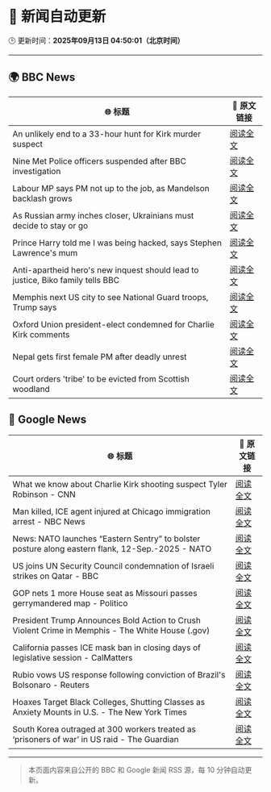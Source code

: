 # 🧠 新闻自动更新

🕒 更新时间：**2025年09月13日 04:50:01（北京时间）**

---

## 🌍 BBC News

| 🌐 标题 | 🔗 原文链接 |
|--------|-------------|
| An unlikely end to a 33-hour hunt for Kirk murder suspect | [阅读全文](https://www.bbc.com/news/articles/c784end1wxvo?at_medium=RSS&at_campaign=rss) |
| Nine Met Police officers suspended after BBC investigation | [阅读全文](https://www.bbc.com/news/articles/cn839398xzpo?at_medium=RSS&at_campaign=rss) |
| Labour MP says PM not up to the job, as Mandelson backlash grows | [阅读全文](https://www.bbc.com/news/articles/cx238pwwqg6o?at_medium=RSS&at_campaign=rss) |
| As Russian army inches closer, Ukrainians must decide to stay or go | [阅读全文](https://www.bbc.com/news/articles/cy50kk14y00o?at_medium=RSS&at_campaign=rss) |
| Prince Harry told me I was being hacked, says Stephen Lawrence's mum | [阅读全文](https://www.bbc.com/news/articles/c4g70271ndlo?at_medium=RSS&at_campaign=rss) |
| Anti-apartheid hero's new inquest should lead to justice, Biko family tells BBC | [阅读全文](https://www.bbc.com/news/articles/c931n9eelpeo?at_medium=RSS&at_campaign=rss) |
| Memphis next US city to see National Guard troops, Trump says | [阅读全文](https://www.bbc.com/news/articles/c9v7ydn7dv1o?at_medium=RSS&at_campaign=rss) |
| Oxford Union president-elect condemned for Charlie Kirk comments | [阅读全文](https://www.bbc.com/news/articles/c04qz5lk6ggo?at_medium=RSS&at_campaign=rss) |
| Nepal gets first female PM after deadly unrest | [阅读全文](https://www.bbc.com/news/articles/c179qne0zw0o?at_medium=RSS&at_campaign=rss) |
| Court orders 'tribe' to be evicted from Scottish woodland | [阅读全文](https://www.bbc.com/news/articles/c62zxjy0j91o?at_medium=RSS&at_campaign=rss) |

## 📰 Google News

| 🌐 标题 | 🔗 原文链接 |
|--------|-------------|
| What we know about Charlie Kirk shooting suspect Tyler Robinson - CNN | [阅读全文](https://news.google.com/rss/articles/CBMiiwFBVV95cUxNbnJOc1BxXzk0TFNpcnhiMWlrOWE2X0V0WVJXNEhwclIwNnJQN29HUlNVci0tN3VOS2ZEWmVIbzRkeml1OVUzb00xLWFzLU00eFJrR3p2ZWNySmtqLTdhZXV0ZE1ybnBfRnhZaEgxQ1J1bjZ1UGNlX1ktZjFmYmRyaXl1eXBoT0JuQXlR?oc=5) |
| Man killed, ICE agent injured at Chicago immigration arrest - NBC News | [阅读全文](https://news.google.com/rss/articles/CBMiqAFBVV95cUxPdXBWM3JpdUtiS2hCSzdLUTlQOU95NzZuRktnS2xhOE92WnlLM1Y4WFRDblplSHRrVjJUQ0N3ajZpZDVpR2xqbjBlbzVCcHRncHEyVzdZMUoxdUFiZ05SSzhDUHBuaTRSMklSOGRKcmJ5bW80b2Ztd2kwODN0UFhxa2NUbV9RTkVSbVdaMUdrbUl4clR5Nkk0QmxjbHVkS2ZzcHVOQUpzM2bSAVZBVV95cUxQdFBjNTZzYm8wOVhqRDhJTlZYNHZjV19sRnJxSmh2Rk9VYl9FRExtVEZDUmdoZFlsbkhzTGVuWkpYNmtfVUlPMkdzQ0dXUlRsM0luSlVGdw?oc=5) |
| News: NATO launches “Eastern Sentry” to bolster posture along eastern flank, 12-Sep.-2025 - NATO | [阅读全文](https://news.google.com/rss/articles/CBMiX0FVX3lxTE8zdHdBOXFkUW1QTFM1dlZJX28wSjYtbWFSd09COHZmZEhqdGdFRmtXaW1TVF9SX3N1czFtRWJDN2JXcERWa2l6cXFKNTV2VFpVTGo4RVRZbFRYSlVQNGtR?oc=5) |
| US joins UN Security Council condemnation of Israeli strikes on Qatar - BBC | [阅读全文](https://news.google.com/rss/articles/CBMiWkFVX3lxTE9yYjN4aFFlODVvVHBNQURUYTNjNDQydk5MNEwtYy02VmZST09qNDVkNTk3QjdDWEtxMWtWb0VuM3RpblRxZkFpUmJrREJpRXc1WWRaNFhObHdkZ9IBX0FVX3lxTE14aFpUX3FiYWZMQkJWSmtFUGFfc213dEJ0SUlKM2Q5eDJEak1sZVRFa05GRzlrUW9EX2F2VEJHYkNIM0JRZ19BWHBSZ1dIWUxFODZrX3lncEt3ZWtXbkZn?oc=5) |
| GOP nets 1 more House seat as Missouri passes gerrymandered map - Politico | [阅读全文](https://news.google.com/rss/articles/CBMijgFBVV95cUxQcEpqYWtfVUV0eGV4LXdFRXFZem0tWHFfNTdWaUZuMFRpOFpEMnowTTVvNGZLSElreGNiWUhYeFpaWEloNG9MNHIwbGwzbTU2U08wWmhPa2o3WkgxYlZrcDJCY2lQZEY0dnRXOFFselAzZVIwZGgwczh4b3VQVjhyY21qaFVROFVIOGhwZjFB?oc=5) |
| President Trump Announces Bold Action to Crush Violent Crime in Memphis - The White House (.gov) | [阅读全文](https://news.google.com/rss/articles/CBMitwFBVV95cUxOWGpLem9TalBpb1BxT0NCeUhEaVBrQ3Q2czk0M0pNb0hJQVBmTjBnWkFzbGJxMm43eGJoWGY0blhmcTZ3NE12bTRxaVFQRGFqQklJcjMzZG4zM0NwRkJpWjgySHFSUXN1Q3VoZjl0RjFFZWJZaFpOMC1XU2t3WVQ5UzRRN0tUWFlacUNVTVhDQzZZU01XLUhxTF9hSVZ6X3FrbG5qRDJwMWN3Xy1COXFwQmZNR1FiU2s?oc=5) |
| California passes ICE mask ban in closing days of legislative session - CalMatters | [阅读全文](https://news.google.com/rss/articles/CBMidkFVX3lxTFBrTC1kMU5OeUxJM183bVZ1T0ZfXzExamlZb0lHRGhNd0pMUEJKSVJMQTRLemYxMkhGek1iQzU4Yl9ldFU1bC1BMlBidWxOdnhIV1VTUDIyXzA5blRKajgyT0lxbW9jSlEzS25uNGs2YTNoMFVTd0E?oc=5) |
| Rubio vows US response following conviction of Brazil's Bolsonaro - Reuters | [阅读全文](https://news.google.com/rss/articles/CBMisgFBVV95cUxQSmUtTFJoMnFGSUI4b01pOTdmM3JMLUpKOG1QaWozc3NSMXhOUDk3WTVYN0FlSTRaVXRIeEFXYzMzUlVvakRBYklFZUZ6a0ZsOEhzTTVteTE3dWQ1UGV0dThfY01YMlAyLWtKNmpUeXJQZnRGdi1VTGpXc2FpbmRldHNRTFdscFJ6Y1JMMVBsR0ZfR3lXVjVza0tiVFo0aWsyLS1zb3p0Q2VZaXVrNVlLSkVB?oc=5) |
| Hoaxes Target Black Colleges, Shutting Classes as Anxiety Mounts in U.S. - The New York Times | [阅读全文](https://news.google.com/rss/articles/CBMijwFBVV95cUxNVW9IdlhSOFJxSEN0ZWVULUJmdHNaTzBjR1htZDBCSlJXVTBSZWhMdi1PbWRxZlVpZzB6bnIwbmxvQUM2QW4tbVo1MTF3bUVFWWNMVkI3WTRSMW5CUWpBSmEwdnJhYlgwX25VT1R4V2hhOHhtZGNpcGxobUE0QnBZb3VtUU0tdXpxQkQwR2lObw?oc=5) |
| South Korea outraged at 300 workers treated as ‘prisoners of war’ in US raid - The Guardian | [阅读全文](https://news.google.com/rss/articles/CBMiyAFBVV95cUxOU25RRzE5ay11bllGN2dEMWFubXlsbUFOTDdqV3MzRVYwS0QwME9jdms1ejg4dDJrejY4NXJvN1RRNGl3cXBlLUVIbTBFbmZsTUtnTjVKOU5BZU4tZy1sUWFzbGNqNklSUXQ4R2x5Q0NYOGNmbXlRcmRtdjUzUURWX2NTazFZU1NhN0VCa1hIRVR1c2NpcWlLd0JtTjg4Zlo5dUpTN1RseUVYNlloTnd1eVJOSlIzRG5hbGNFRVZWVlFUaGdPUmdJNA?oc=5) |

---
> 本页面内容来自公开的 BBC 和 Google 新闻 RSS 源，每 10 分钟自动更新。